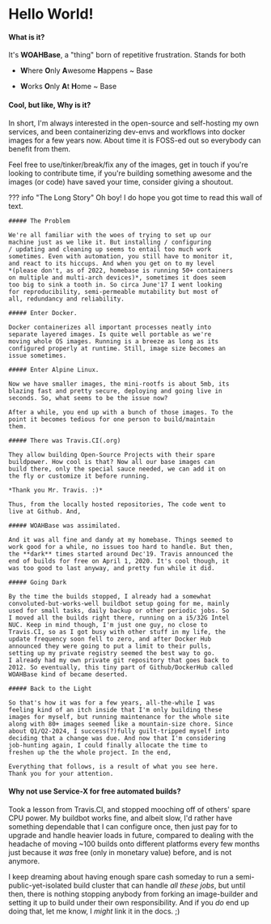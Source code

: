 # Hello World!

#### What is it?

It's **WOAHBase**,  a "thing" born of repetitive frustration.
Stands for both

* <b>W</b>here <b>O</b>nly <b>A</b>wesome <b>H</b>appens ~ Base

* <b>W</b>orks <b>O</b>nly <b>A</b>t <b>H</b>ome ~ Base


#### Cool, but like, Why is it?

In short, I'm always interested in the open-source and
self-hosting my own services, and been containerizing dev-envs and
workflows into docker images for a few years now. About time it is
FOSS-ed out so everybody can benefit from them.

Feel free to use/tinker/break/fix any of the images, get in touch
if you're looking to contribute time, if you're building something
awesome and the images (or code) have saved your time, consider
giving a shoutout.

??? info "The Long Story"
    Oh boy! I do hope you got time to read this wall of text.

    ##### The Problem

    We're all familiar with the woes of trying to set up our
    machine just as we like it. But installing / configuring
    / updating and cleaning up seems to entail too much work
    sometimes. Even with automation, you still have to monitor it,
    and react to its hiccups. And when you get on to my level
    *(please don't, as of 2022, homebase is running 50+ containers
    on multiple and multi-arch devices)*, sometimes it does seem
    too big to sink a tooth in. So circa June'17 I went looking
    for reproducibility, semi-permeable mutability but most of
    all, redundancy and reliability.

    ##### Enter Docker.

    Docker containerizes all important processes neatly into
    separate layered images. Is quite well portable as we're
    moving whole OS images. Running is a breeze as long as its
    configured properly at runtime. Still, image size becomes an
    issue sometimes.

    ##### Enter Alpine Linux.

    Now we have smaller images, the mini-rootfs is about 5mb, its
    blazing fast and pretty secure, deploying and going live in
    seconds. So, what seems to be the issue now?

    After a while, you end up with a bunch of those images. To the
    point it becomes tedious for one person to build/maintain
    them.

    ##### There was Travis.CI(.org)

    They allow building Open-Source Projects with their spare
    buildpower. How cool is that? Now all our base images can
    build there, only the special sauce needed, we can add it on
    the fly or customize it before running.

    *Thank you Mr. Travis. :)*

    Thus, from the locally hosted repositories, The code went to
    live at Github. And,

    ##### WOAHBase was assimilated.

    And it was all fine and dandy at my homebase. Things seemed to
    work good for a while, no issues too hard to handle. But then,
    the **dark** times started around Dec'19. Travis announced the
    end of builds for free on April 1, 2020. It's cool though, it
    was too good to last anyway, and pretty fun while it did.

    ##### Going Dark

    By the time the builds stopped, I already had a somewhat
    convoluted-but-works-well buildbot setup going for me, mainly
    used for small tasks, daily backup or other periodic jobs. So
    I moved all the builds right there, running on a i5/32G Intel
    NUC. Keep in mind though, I'm just one guy, no close to
    Travis.CI, so as I got busy with other stuff in my life, the
    update frequency soon fell to zero, and after Docker Hub
    announced they were going to put a limit to their pulls,
    setting up my private registry seemed the best way to go.
    I already had my own private git repository that goes back to
    2012. So eventually, this tiny part of Github/DockerHub called
    WOAHBase kind of became deserted.

    ##### Back to the Light

    So that's how it was for a few years, all-the-while I was
    feeling kind of an itch inside that I'm only building these
    images for myself, but running maintenance for the whole site
    along with 80+ images seemed like a mountain-size chore. Since
    about Q1/Q2-2024, I success(?)fully guilt-tripped myself into
    deciding that a change was due. And now that I'm considering
    job-hunting again, I could finally allocate the time to
    freshen up the the whole project. In the end,

    Everything that follows, is a result of what you see here.
    Thank you for your attention.

#### Why not use Service-X for free automated builds?

Took a lesson from Travis.CI, and stopped mooching off of others'
spare CPU power. My buildbot works fine, and albeit slow, I'd
rather have something dependable that I can configure once, then
just pay for to upgrade and handle heavier loads in future,
compared to dealing with the headache of moving ~100 builds onto
different platforms every few months just because it *was* free
(only in monetary value) before, and is not anymore.

I keep dreaming about having enough spare cash someday to run
a semi-public-yet-isolated build cluster that can handle *all
these jobs*, but until then, there is nothing stopping anybody
from forking an image-builder and setting it up to build under
their own responsibility. And if you *do* end up doing that, let
me know, I *might* link it in the docs. ;)
